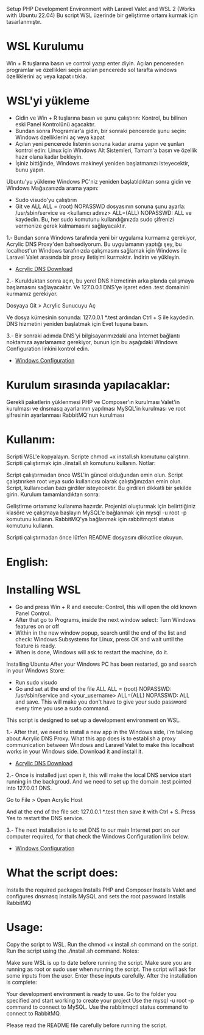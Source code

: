 Setup PHP Development Environment with Laravel Valet and WSL 2 (Works with Ubuntu 22.04)
Bu script WSL üzerinde bir geliştirme ortamı kurmak için tasarlanmıştır.

# WSL Kurulumu
Win + R tuşlarına basın ve control yazıp enter diyin. Açılan pencereden programlar ve özellikleri seçin
açılan pencerede sol tarafta windows özelliklerini aç veya kapat ı tıkla.

# WSL'yi yükleme
- Gidin ve Win + R tuşlarına basın ve şunu çalıştırın: Kontrol, bu bilinen eski Panel Kontrolünü açacaktır.
- Bundan sonra Programlar'a gidin, bir sonraki pencerede şunu seçin: Windows özelliklerini aç veya kapat
- Açılan yeni pencerede listenin sonuna kadar arama yapın ve şunları kontrol edin: Linux için Windows Alt Sistemleri, Tamam'a basın ve özellik hazır olana kadar bekleyin.
- İşiniz bittiğinde, Windows makineyi yeniden başlatmanızı isteyecektir, bunu yapın.

Ubuntu'yu yükleme
Windows PC'niz yeniden başlatıldıktan sonra gidin ve Windows Mağazanızda arama yapın:

- Sudo visudo'yu çalıştırın
- Git ve ALL ALL = (root) NOPASSWD dosyasının sonuna şunu ayarla: /usr/sbin/service ve
  <kullanıcı adınız> ALL=(ALL) NOPASSWD: ALL ve kaydedin. Bu, her sudo komutunu kullandığınızda sudo şifrenizi vermenize gerek kalmamasını sağlayacaktır.

1.- Bundan sonra Windows tarafında yeni bir uygulama kurmamız gerekiyor,
Acrylic DNS Proxy'den bahsediyorum. Bu uygulamanın yaptığı şey, bu localhost'un 
Windows tarafınızda çalışmasını sağlamak için Windows ile Laravel Valet arasında bir 
proxy iletişimi kurmaktır. İndirin ve yükleyin.
- [Acrylic DNS Download](https://mayakron.altervista.org/support/acrylic/Home.htm)

2.- Kurulduktan sonra açın, bu yerel DNS hizmetinin arka planda çalışmaya başlamasını 
sağlayacaktır. Ve 127.0.0.1 DNS’ye işaret eden .test domainini kurmamız gerekiyor.

Dosyaya Git > Acrylic Sunucuyu Aç

Ve dosya kümesinin sonunda: 127.0.0.1 *.test ardından Ctrl + S ile kaydedin. 
DNS hizmetini yeniden başlatmak için Evet tuşuna basın.

3.- Bir sonraki adımda DNS'yi bilgisayarımızdaki ana İnternet bağlantı noktamıza ayarlamamız 
gerekiyor, bunun için bu aşağıdaki Windows Configuration linkini kontrol edin.

- [Windows Configuration](https://mayakron.altervista.org/support/acrylic/Windows10Configuration.htm)


# Kurulum sırasında yapılacaklar:

Gerekli paketlerin yüklenmesi
PHP ve Composer'ın kurulması
Valet'in kurulması ve dnsmasq ayarlarının yapılması
MySQL'in kurulması ve root şifresinin ayarlanması
RabbitMQ'nun kurulması

# Kullanım:
Scripti WSL'e kopyalayın.
Scripte chmod +x install.sh komutunu çalıştırın.
Scripti çalıştırmak için ./install.sh komutunu kullanın.
Notlar:

Script çalıştırmadan önce WSL'in güncel olduğundan emin olun.
Script çalıştırırken root veya sudo kullanıcısı olarak çalıştığınızdan emin olun.
Script, kullanıcıdan bazı girdiler isteyecektir. Bu girdileri dikkatli bir şekilde girin.
Kurulum tamamlandıktan sonra:

Geliştirme ortamınız kullanıma hazırdır.
Projenizi oluşturmak için belirttiğiniz klasöre ve çalışmaya başlayın
MySQL'e bağlanmak için mysql -u root -p komutunu kullanın.
RabbitMQ'ya bağlanmak için rabbitmqctl status komutunu kullanın.


Scripti çalıştırmadan önce lütfen README dosyasını dikkatlice okuyun.
# English:

# Installing WSL
- Go and press Win + R and execute: Control, this will open the old known Panel Control.
- After that go to Programs, inside the next window select: Turn Windows features on or off
- Within in the new window popup, search until the end of the list and check: Windows Subsystems for Linux, press OK and wait until the feature is ready.
- When is done, Windows will ask to restart the machine, do it.

Installing Ubuntu
After your Windows PC has been restarted, go and search in your Windows Store:

- Run sudo visudo
- Go and set at the end of the file ALL ALL = (root) NOPASSWD: /usr/sbin/service and 
<your_username> ALL=(ALL) NOPASSWD: ALL and save. This will make you don't have to give 
your sudo password every time you use a sudo command.

This script is designed to set up a development environment on WSL.

1.- After that, we need to install a new app in the Windows side, i'm talking about 
Acrylic DNS Proxy. What this app does is to establish a proxy communication between 
Windows and Laravel Valet to make this localhost works in your Windows side. 
Download it and install it.
- [Acrylic DNS Download](https://mayakron.altervista.org/support/acrylic/Home.htm)

2.- Once is installed just open it, this will make the local DNS service start running in the 
backgroud. And we need to set up the domain .test pointed into 127.0.0.1 DNS.

Go to File > Open Acrylic Host

And at the end of the file set: 127.0.0.1 *.test then save it with Ctrl + S. 
Press Yes to restart the DNS service.

3.- The next installation is to set DNS to our main Internet port on our computer
required, for that check the Windows Configuration link below.

- [Windows Configuration](https://mayakron.altervista.org/support/acrylic/Windows10Configuration.htm)

 
# What the script does:

Installs the required packages
Installs PHP and Composer
Installs Valet and configures dnsmasq
Installs MySQL and sets the root password
Installs RabbitMQ
# Usage:

Copy the script to WSL.
Run the chmod +x install.sh command on the script.
Run the script using the ./install.sh command.
Notes:

Make sure WSL is up to date before running the script.
Make sure you are running as root or sudo user when running the script.
The script will ask for some inputs from the user. Enter these inputs carefully.
After the installation is complete:

Your development environment is ready to use.
Go to the folder you specified and start working to create your project
Use the mysql -u root -p command to connect to MySQL.
Use the rabbitmqctl status command to connect to RabbitMQ.

Please read the README file carefully before running the script.
